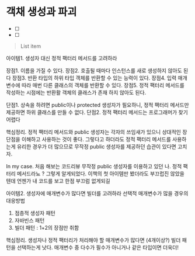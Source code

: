# 객채 생성과 파괴

 - [ ] 
 - [ ] 

> List item

아이템1. 생성자 대신 정적 팩터리 메서드를 고려하라

장점1. 이름을 가질 수 있다.
장점2. 호출될 때마다 인스턴스를 새로 생성하지 않아도 된다
장점3. 반환 타입의 하위 타입 객체를 반환할 수 있는 능력이 있다.
장점4. 입력 매개변수에 따라 매번 다른 클래스의 객체를 반환할 수 있다.
장점5. 정적 팩터리 메서드를 작성하는 시점에는 반환활 객체의 클래스가 존재 하지 않아도 된다.

단점1. 상속을 하려면 public이나 protected 생성자가 필요하니, 정적 팩터리 메서드만 제공하면 하위 클래스를 만들 수 없다.
단점2. 정적 팩터리 메서드는 프로그래머가 찾기 어렵다



핵심정리.
정적 팩터리 메서드와 public 생성자는 각자의 쓰임새가 있으니 상대적인 장단점을 이해하고 사용하는 것이 좋다.
그렇다고 하더라도 정적 팩터리 메서드를 사용하는게 유리한 경우가 더 많으므로 무작정 public 생성자를 제공하던 습관이 있다면 고치자.


In my case.
처음 해보는 코드리뷰
무작정 public 생성자를 이용하고 있던 나.
정적 팩터리 메서드라뇨 ?
그렇게 알게되었다.
이책의 첫 아이템만 봤더라도 부끄럽진 않았을 텐데
언젠가 내 코드를 보고 
한점 부끄럼 없게되길


아이템2. 생성자에 매개변수가 많다면 빌더를 고려하라
선택적 매개변수가 많을 경우의 대응방법
1. 점층적 생성자 패턴
2. 자바빈스 패턴
3. 빌더 패턴 : 1+2의 장점만 취함

핵심정리.
생성자나 정적 팩터리가 처리해야 할 매개변수가 많다면 (4개이상?) 빌더 패턴을 선택하는게 낫다.
매개변수 중 다수가 필수가 아니거나 같은 타입이면 더욱더!

<!--stackedit_data:
eyJoaXN0b3J5IjpbMTE3MDMxNjk3NF19
-->